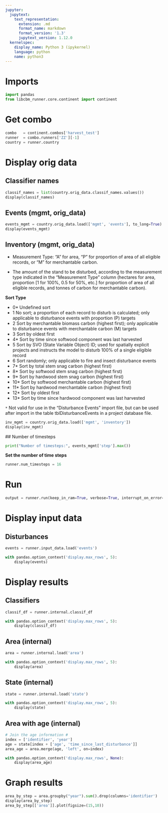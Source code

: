 ```yaml
---
jupyter:
  jupytext:
    text_representation:
      extension: .md
      format_name: markdown
      format_version: '1.3'
      jupytext_version: 1.12.0
  kernelspec:
    display_name: Python 3 (ipykernel)
    language: python
    name: python3
---
```


# Imports 

```python
import pandas
from libcbm_runner.core.continent import continent
```

# Get combo

```python
combo   = continent.combos['harvest_test']
runner  = combo.runners['ZZ'][-1]
country = runner.country
```

# Display orig data


## Classifier names

```python
classif_names = list(country.orig_data.classif_names.values())
display(classif_names)
```

## Events (mgmt, orig_data)

```python
events_mgmt = country.orig_data.load(['mgmt', 'events'], to_long=True)
display(events_mgmt)
```

## Inventory  (mgmt, orig_data)

* Measurement Type: “A” for area, “P” for proportion of area of all eligible records, or “M” for merchantable carbon.

* The amount of the stand to be disturbed, according to the measurement type indicated in the “Measurement Type” column (hectares for area, proportion [1 for 100%, 0.5 for 50%, etc.] for proportion of area of all eligible records, and tonnes of carbon for merchantable carbon).

**Sort Type**

* 0* Undefined sort
* 1 No sort; a proportion of each record to disturb is calculated; only applicable to disturbance events with proportion (P) targets
* 2 Sort by merchantable biomass carbon (highest first); only applicable to disturbance events with merchantable carbon (M) targets
* 3 Sort by oldest first
* 4* Sort by time since softwood component was last harvested
* 5 Sort by SVO (State Variable Object) ID; used for spatially explicit projects and instructs the model to disturb 100% of a single eligible record
* 6 Sort randomly; only applicable to fire and insect disturbance events
* 7* Sort by total stem snag carbon (highest first)
* 8* Sort by softwood stem snag carbon (highest first)
* 9* Sort by hardwood stem snag carbon (highest first)
* 10* Sort by softwood merchantable carbon (highest first)
* 11* Sort by hardwood merchantable carbon (highest first)
* 12* Sort by oldest first
* 13* Sort by time since hardwood component was last harvested

`*` Not valid for use in the “Disturbance Events” import file, but can be used after import in the table tblDisturbanceEvents in a project database file.

```python
inv_mgmt = country.orig_data.load(['mgmt', 'inventory'])
display(inv_mgmt)
```

## Number of timesteps

```python
print("Number of timesteps:", events_mgmt['step'].max())
```

**Set the number of time steps**

```python
runner.num_timesteps = 16
```

# Run

```python
output = runner.run(keep_in_ram=True, verbose=True, interrupt_on_error=True)
```

# Display input data


## Disturbances

```python
events = runner.input_data.load('events')

with pandas.option_context('display.max_rows', 5):
    display(events)
```

# Display results


## Classifiers

```python
classif_df = runner.internal.classif_df

with pandas.option_context('display.max_rows', 5):
    display(classif_df)
```

## Area (internal)

```python
area = runner.internal.load('area')

with pandas.option_context('display.max_rows', 5):
    display(area)
```

## State (internal)

```python
state = runner.internal.load('state')

with pandas.option_context('display.max_rows', 5):
    display(state)
```

## Area with age (internal)

```python
# Join the age information #
index = ['identifier', 'year']
age = state[index + ['age', 'time_since_last_disturbance']]
area_age = area.merge(age, 'left', on=index)

with pandas.option_context('display.max_rows', None):
    display(area_age)
```

# Graph results

```python
area_by_step = area.groupby("year").sum().drop(columns='identifier')
display(area_by_step)
area_by_step[['area']].plot(figsize=(15,10))
```

```python

```

```python

```
